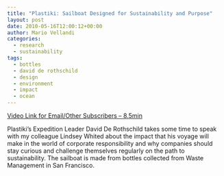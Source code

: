 ```yaml
---
title: "Plastiki: Sailboat Designed for Sustainability and Purpose"
layout: post
date: 2010-05-16T12:00:12+00:00
author: Mario Vellandi
categories:
  - research
  - sustainability
tags:
  - bottles
  - david de rothschild
  - design
  - environment
  - impact
  - ocean
---
```

[Video Link for Email/Other Subscribers &#8211; 8.5min](http://vimeo.com/11592473)

Plastiki’s Expedition Leader David De Rothschild takes some time to speak with my colleague Lindsey Whited about the impact that his voyage will make in the world of corporate responsibility and why companies should stay curious and challenge themselves regularly on the path to sustainability. The sailboat is made from bottles collected from Waste Management in San Francisco.
